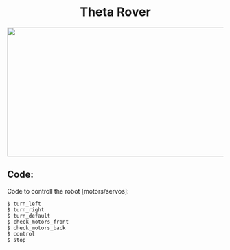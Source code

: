 <h1 align="center">Theta Rover </h1>
<p align="center">
  <img width="560" height="300" src="https://i.pinimg.com/originals/10/7a/97/107a97ca5bd4a571edcebec54a66fc32.jpg">
</p>


## Code:
Code to controll the robot [motors/servos]:

```
$ turn_left
$ turn_right
$ turn_default
$ check_motors_front
$ check_motors_back
$ control
$ stop
```
